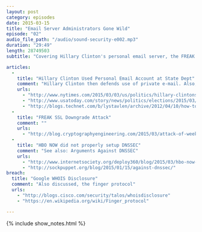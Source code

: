 ```yaml
---
layout: post
category: episodes
date: 2015-03-15
title: "Email Server Administrators Gone Wild"
episode: "02"
audio_file_path: "/audio/sound-security-e002.mp3"
duration: "29:49"
length: 28749503
subtitle: "Covering Hillary Clinton's personal email server, the FREAK SSL downgrade attack, why DNSSEC is hard, Google WHOIS disclosure and more."

articles: 
  - 
    title: "Hillary Clinton Used Personal Email Account at State Dept"
    comment: "Hillary Clinton then defends use of private e-mail. Also, how you can prevent users from autoforwarding emails externally in Exchange"
    urls: 
      - "http://www.nytimes.com/2015/03/03/us/politics/hillary-clintons-use-of-private-email-at-state-department-raises-flags.html"
      - "http://www.usatoday.com/story/news/politics/elections/2015/03/10/hillary-clinton-emails-state-department/24668715/"
      - "http://blogs.technet.com/b/lystavlen/archive/2012/04/10/how-to-prevent-internal-users-from-autoforwaring-mails-to-external-recipients.aspx"
  - 
    title: "FREAK SSL Downgrade Attack"
    comment: ""
    urls: 
      - "http://blog.cryptographyengineering.com/2015/03/attack-of-week-freak-or-factoring-nsa.html"
  - 
    title: "HBO NOW did not properly setup DNSSEC"
    comment: "See also: Arguments Against DNSSEC"
    urls: 
      - "http://www.internetsociety.org/deploy360/blog/2015/03/hbo-now-dnssec-misconfiguration-makes-site-unavailable-from-comcast-networks-fixed-now/"
      - "http://sockpuppet.org/blog/2015/01/15/against-dnssec/"
breach: 
  title: "Google WHOIS Disclosure"
  comment: "Also discussed, the finger protocol"
  urls: 
    - "http://blogs.cisco.com/security/talos/whoisdisclosure"
    - "https://en.wikipedia.org/wiki/Finger_protocol"

---
```

{% include show_notes.html %}


